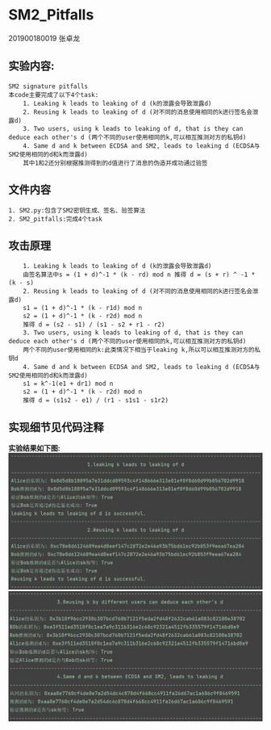 # SM2_Pitfalls

201900180019 张卓龙

## 实验内容:
    SM2 signature pitfalls
    本code主要完成了以下4个task:        
        1. Leaking k leads to leaking of d (k的泄露会导致泄露d)     
        2. Reusing k leads to leaking of d (对不同的消息使用相同的k进行签名会泄露d)   
        3. Two users, using k leads to leaking of d, that is they can deduce each other's d (两个不同的user使用相同的k,可以相互推测对方的私钥d)          
        4. Same d and k between ECDSA and SM2, leads to leaking d (ECDSA与SM2使用相同的d和k而泄露d)    
        其中1和2还分别根据推测得到的d值进行了消息的伪造并成功通过验签      
    
## 文件内容      
    1. SM2.py:包含了SM2密钥生成、签名、验签算法      
    2. SM2_pitfalls:完成4个task


## 攻击原理       
        1. Leaking k leads to leaking of d (k的泄露会导致泄露d)    
        由签名算法中s = (1 + d)^-1 * (k - rd) mod n 推得 d = (s + r) ^ -1 * (k - s)      
        2. Reusing k leads to leaking of d (对不同的消息使用相同的k进行签名会泄露d)      
        s1 = (1 + d)^-1 * (k - r1d) mod n      
        s2 = (1 + d)^-1 * (k - r2d) mod n      
        推得 d = (s2 - s1) / (s1 - s2 + r1 - r2)                 
        3. Two users, using k leads to leaking of d, that is they can deduce each other's d (两个不同的user使用相同的k,可以相互推测对方的私钥d)         
        两个不同的user使用相同的k:此类情况下相当于leaking k,所以可以相互推测对方的私钥d                     
        4. Same d and k between ECDSA and SM2, leads to leaking d (ECDSA与SM2使用相同的d和k而泄露d)       
        s1 = k^-1(e1 + dr1) mod n      
        s2 = (1 + d)^-1 * (k - r2d) mod n        
        推得 d = (s1s2 - e1) / (r1 - s1s1 - s1r2)     
    
    

## 实现细节见代码注释

**实验结果如下图:**
![攻击结果](https://github.com/Zhang-SDU/cst-project/blob/main/SM2/SM2_Pitfalls/result1.png)
![攻击结果](https://github.com/Zhang-SDU/cst-project/blob/main/SM2/SM2_Pitfalls/result2.png)
